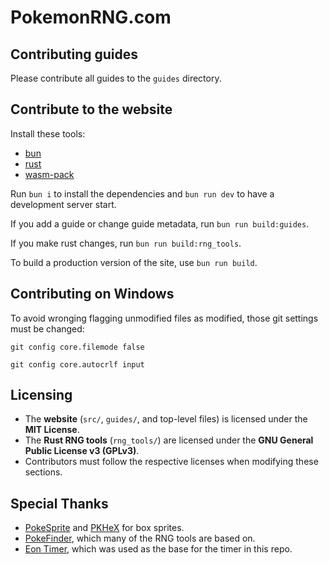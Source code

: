 # PokemonRNG.com

## Contributing guides

Please contribute all guides to the `guides` directory.

## Contribute to the website

Install these tools:

- [bun](https://bun.sh/)
- [rust](https://www.rust-lang.org/tools/install)
- [wasm-pack](https://rustwasm.github.io/wasm-pack/installer/)

Run `bun i` to install the dependencies and `bun run dev` to have a development server start.

If you add a guide or change guide metadata, run `bun run build:guides`.

If you make rust changes, run `bun run build:rng_tools`.

To build a production version of the site, use `bun run build`.

## Contributing on Windows
To avoid wronging flagging unmodified files as modified, those git settings must be changed:

`git config core.filemode false`

`git config core.autocrlf input`

## Licensing

- The **website** (`src/`, `guides/`, and top-level files) is licensed under the **MIT License**.
- The **Rust RNG tools** (`rng_tools/`) are licensed under the **GNU General Public License v3 (GPLv3)**.
- Contributors must follow the respective licenses when modifying these sections.

## Special Thanks

- [PokeSprite](https://github.com/msikma/pokesprite/) and [PKHeX](https://github.com/kwsch/PKHeX) for box sprites.
- [PokeFinder](https://github.com/Admiral-Fish/PokeFinder), which many of the RNG tools are based on.
- [Eon Timer](https://github.com/DasAmpharos/EonTimer), which was used as the base for the timer in this repo.
